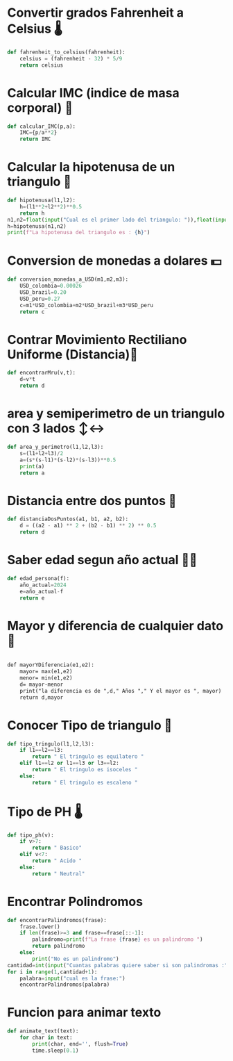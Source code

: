 # Convertir grados Fahrenheit a Celsius 🌡️
```py
def fahrenheit_to_celsius(fahrenheit):
    celsius = (fahrenheit - 32) * 5/9
    return celsius
````

# Calcular IMC (indice de masa corporal) 💪
```py
def calcular_IMC(p,a):
    IMC={p/a**2}
    return IMC
```
# Calcular la hipotenusa de un triangulo 📐
```py
def hipotenusa(l1,l2):
    h=(l1**2+l2**2)**0.5
    return h
n1,n2=float(input("Cual es el primer lado del triangulo: ")),float(input("Cual es el segundo lado del triangulo: "))
h=hipotenusa(n1,n2)
print(f"La hipotenusa del triangulo es : {h}")
````
# Conversion de monedas a dolares 💵
```py
def conversion_monedas_a_USD(m1,m2,m3):
    USD_colombia=0.00026
    USD_brazil=0.20
    USD_peru=0.27
    c=m1*USD_colombia+m2*USD_brazil+m3*USD_peru
    return c
````
# Contrar Movimiento Rectiliano Uniforme (Distancia)📏
```py
def encontrarMru(v,t):
    d=v*t
    return d
````
# area y semiperimetro de un triangulo con 3 lados ↕️↔️
```py
def area_y_perimetro(l1,l2,l3):
    s=(l1+l2+l3)/2
    a=(s*(s-l1)*(s-l2)*(s-l3))**0.5
    print(a)
    return a
````
# Distancia entre dos puntos 🧷
```py
def distanciaDosPuntos(a1, b1, a2, b2):
    d = ((a2 - a1) ** 2 + (b2 - b1) ** 2) ** 0.5
    return d
````
# Saber edad segun año actual 😶‍🌫️

```py
def edad_persona(f):
    año_actual=2024
    e=año_actual-f
    return e
````

# Mayor y diferencia de cualquier dato 🔣

```p

def mayorYDiferencia(e1,e2):
    mayor= max(e1,e2)
    menor= min(e1,e2)
    d= mayor-menor
    print("la diferencia es de ",d," Años "," Y el mayor es ", mayor)
    return d,mayor

````

# Conocer Tipo de triangulo 📐
```py
def tipo_tringulo(l1,l2,l3):
    if l1==l2==l3:
        return " El tringulo es equilatero "
    elif l1==l2 or l1==l3 or l3==l2:
        return " El tringulo es isoceles "
    else:
        return " El tringulo es escaleno "
````

# Tipo de PH 🌡️
```py
def tipo_ph(v):
    if v>7:
        return " Basico"
    elif v<7:
        return " Acido "
    else:
        return " Neutral"
````
# Encontrar Polindromos
```py
def encontrarPalindromos(frase):
    frase.lower()
    if len(frase)>=3 and frase==frase[::-1]:
        palindromo=print(f"La frase {frase} es un palindromo ")
        return palindromo 
    else:
        print("No es un palindromo")
cantidad=int(input("Cuantas palabras quiere saber si son palindromas :"))
for i in range(1,cantidad+1):
    palabra=input("cual es la frase:")
    encontrarPalindromos(palabra)
``````````
# Funcion para animar texto
```py
def animate_text(text):
    for char in text:
        print(char, end='', flush=True)
        time.sleep(0.1)
``````
